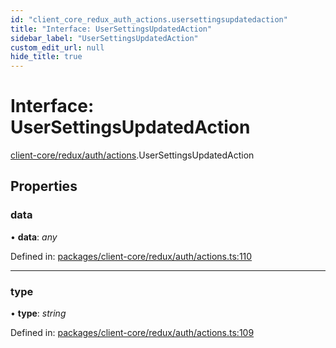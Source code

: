 ```yaml
---
id: "client_core_redux_auth_actions.usersettingsupdatedaction"
title: "Interface: UserSettingsUpdatedAction"
sidebar_label: "UserSettingsUpdatedAction"
custom_edit_url: null
hide_title: true
---
```


# Interface: UserSettingsUpdatedAction

[client-core/redux/auth/actions](../modules/client_core_redux_auth_actions.md).UserSettingsUpdatedAction

## Properties

### data

• **data**: *any*

Defined in: [packages/client-core/redux/auth/actions.ts:110](https://github.com/xr3ngine/xr3ngine/blob/5a0f83ed8/packages/client-core/redux/auth/actions.ts#L110)

___

### type

• **type**: *string*

Defined in: [packages/client-core/redux/auth/actions.ts:109](https://github.com/xr3ngine/xr3ngine/blob/5a0f83ed8/packages/client-core/redux/auth/actions.ts#L109)
